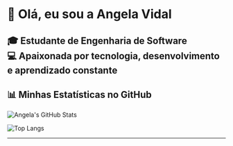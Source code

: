 # 👋 Olá, eu sou a Angela Vidal

🎓 Estudante de Engenharia de Software  
💻 Apaixonada por tecnologia, desenvolvimento e aprendizado constante  
---

## 📊 Minhas Estatísticas no GitHub

![Angela's GitHub Stats](https://github-readme-stats.vercel.app/api?username=Angela-Vidal&show_icons=true&theme=radical)

![Top Langs](https://github-readme-stats.vercel.app/api/top-langs/?username=Angela-Vidal&layout=compact&theme=radical)

---

